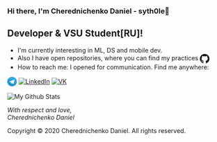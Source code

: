 ### Hi there, I'm Cherednichenko Daniel - syth0le👋

## Developer & VSU Student[RU]!

- I'm currently interesting in ML, DS and mobile dev.
- Also I have open repositories, where you can find my practices <a href="https://github.com/syth0le?tab=repositories"><img align="center" alt="Repositories" width="22px" src="https://raw.githubusercontent.com/github/explore/78df643247d429f6cc873026c0622819ad797942/topics/github/github.png" /></a>
- How to reach me: I opened for communication. Find me anywhere: 

<a href="https://t.me/syth0le"><img align="center" alt="Telegram" width="22px" src="https://raw.githubusercontent.com/github/explore/80688e429a7d4ef2fca1e82350fe8e3517d3494d/topics/telegram/telegram.png" /></a>
<a href="https://www.linkedin.com/in/daniil-cherednichenko-4294141b0/"><img align="center" alt="LinkedIn" width="22px" src="https://cdn.worldvectorlogo.com/logos/linkedin-icon.svg" /></a>
<a href="https://vk.com/sythole"><img align="center" alt="VK" width="22px" src="https://cdn.worldvectorlogo.com/logos/vkcom.svg" /></a> 



<img align="center" alt="My Github Stats" src="https://github-readme-stats.codestackr.vercel.app/api?username=syth0le&show_icons=true&hide_border=true&show_owner=true&theme=buefy&hide=contribs,prs" />

<i>With respect and love,<br>Cherednichenko Daniel</i>

Copyright © 2020 Cherednichenko Daniel. All rights reserved.